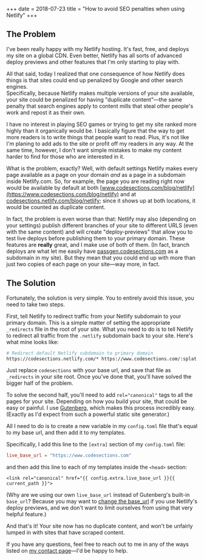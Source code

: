 +++
date = 2018-07-23
title = "How to avoid SEO penalties when using Netlify"
+++

## The Problem
I've been really happy with my Netlify hosting.  It's fast, free, and deploys 
my site on a global CDN.  Even better, Netlify has all sorts of advanced 
deploy previews and other features that I'm only starting to play with.

All that said, today I realized that one consequence of how Netlify does things
is that sites could end up penalized by Google and other search engines.  
Specifically, because Netlify makes multiple versions of your site available, 
your site could be penalized for having "duplicate content"—the same penalty
that search engines apply to content mills that steal other people's work and
repost it as their own.

<aside>
I have no interest in playing SEO games or trying to get my site ranked
more highly than it organically would be.  I basically figure that the way
to get more readers is to write things that people want to read.  Plus, it's
not like I'm planing to add ads to the site or profit off my readers in any
way.  At the same time, however, I don't want simple mistakes to make my 
content harder to find for those who are interested in it.
</aside>

What is the problem, exactly?  Well, with default settings Netlify makes
every page available as a page on your domain *and* as a page in a subdomain
inside Netlify.com.  So, for example, the page you are reading right now
would be available by default at both
[www.codesections.com/blog/netlify](https://www.codesections.com/blog/netlify) and at
[codesections.netlify.com/blog/netlify](https://codesections.netlify.com/blog/Netlify);
since it shows up at both locations, it would be counted as duplicate
content. 

In fact, the problem is even worse than that: Netlify may also (depending on 
your settings) publish different branches of your site to different URLS (even
with the same content) and will create "deploy-previews" that allow you to 
test live deploys before publishing them to your primary domain.  These features
are **really** great, and I make use of both of them.  (In fact, branch deploys
are what let me easily have
[passgen.codesections.com](https://passgen.codesections.com) as a subdomain
in my site).  But they mean that you could end up with more than just two
copies of each page on your site—way more, in fact.

## The Solution
Fortunately, the solution is very simple.  You to entirely avoid this issue,
you need to take two steps.

<!-- more -->

First, tell Netlify to redirect traffic from your Netlify subdomain to your 
primary domain.  This is a simple matter of setting the appropriate 
`_redirects` file in the root of your site.  What you need to do is to tell
Netlify to redirect all traffic from the `.netlify` subdomain back to your
site.  Here's what mine looks like:

```bash
# Redirect default Netlify subdomain to primary domain
https://codesections.netlify.com/* https://www.codesections.com/:splat 301!
```

Just replace `codesections` with your base url, and save that file as 
`_redirects` in your site root.  Once you've done that, you'll have solved
the bigger half of the problem.

To solve the second half, you'll need to add `rel="canonical"` tags to all
the pages for your site.  Depending on how you build your site, that could
be easy or painful.  I use [Gutenberg](https://www.getgutenberg.io/), 
which makes this process incredibly easy.  (Exactly as I'd expect from such
a powerful static site generator.)

All I need to do is to create a new variable in my `config.toml` file
that's equal to my base url, and then add it to my templates.

Specifically, I add this line to the `[extra]` section of my `config.toml`
file:

```toml
live_base_url = "https://www.codesections.com"
```

and then add this line to each of my templates inside the `<head>` section:

```j2
<link rel="canonical" href="{{ config.extra.live_base_url }}{{ current_path }}">
```

(Why are we using our own `live_base_url` instead of Gutenberg's built-in 
`base_url`?  Because you may want to [change the 
base_url](https://www.getgutenberg.io/documentation/deployment/netlify/) if 
you use Netlify's deploy previews, and we don't want to limit ourselves from
using that very helpful feature.)

And that's it!  Your site now has no duplicate content, and won't be unfairly
lumped in with sites that have scraped content.

If you have any questions, feel free to reach out to me in any of the ways
listed on [my contact page](@/about/index.md#contact)—I'd be happy to help.
